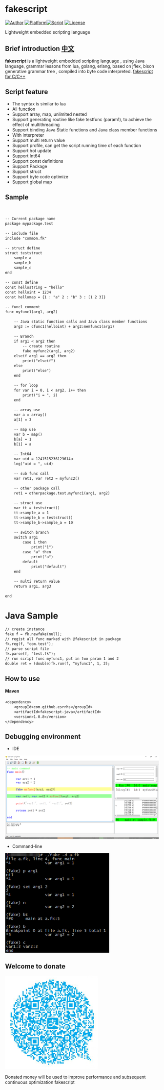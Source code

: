 # fakescript

[![Author](https://img.shields.io/badge/author-errhrs-blue.svg?style=flat)](https://github.com/esrrhs/fakescript) [![Platform](https://img.shields.io/badge/platform-Linux,%20Windows-green.svg?style=flat)](https://github.com/esrrhs/fakescript)[![Script](https://img.shields.io/badge/embed-script-pink.svg?style=flat)](https://github.com/esrrhs/fakescript) [![License](https://img.shields.io/github/license/mashape/apistatus.svg?maxAge=2592000?style=flat)](LICENSE)

Lightweight embedded scripting language

## Brief introduction [中文](./README_CN.md)
**fakescript** is a lightweight embedded scripting language , using Java language, grammar lessons from lua, golang, erlang, based on jflex, bison generative grammar tree , compiled into byte code interpreted.
<a href="https://github.com/esrrhs/fakescript">fakescript for C/C++</a>

## Script feature
* The syntax is similar to lua
* All function
* Support array, map, unlimited nested
* Support generating routine like fake testfunc (param1), to achieve the effect of multithreading
* Support binding Java Static functions and Java class member functions
* With interpreter
* Support multi return value
* Support profile, can get the script running time of each function
* Support hot update
* Support Int64
* Support const definitions
* Support Package
* Support struct
* Support byte code optimize
* Support global map



## Sample

```


-- Current package name
package mypackage.test

-- include file
include "common.fk"

-- struct define
struct teststruct
	sample_a
	sample_b
	sample_c
end

-- const define
const hellostring = "hello"
const helloint = 1234
const hellomap = {1 : "a" 2 : "b" 3 : [1 2 3]}

-- func1 comment
func myfunc1(arg1, arg2)
	
	-- Java static function calls and Java class member functions
	arg3 := cfunc1(helloint) + arg2:memfunc1(arg1)
	
	-- Branch
	if arg1 < arg2 then	
		-- create routine
		fake myfunc2(arg1, arg2)
	elseif arg1 == arg2 then	
		print("elseif")
	else
		print("else")
	end
	
	-- for loop
	for var i = 0, i < arg2, i++ then
		print("i = ", i)
	end
	
	-- array use
	var a = array()
	a[1] = 3
	
	-- map use
	var b = map()
	b[a] = 1
	b[1] = a
	
	-- Int64
	var uid = 1241515236123614u
	log("uid = ", uid)

	-- sub func call
	var ret1, var ret2 = myfunc2()

	-- other package call
	ret1 = otherpackage.test.myfunc1(arg1, arg2)
	
	-- struct use
	var tt = teststruct()
	tt->sample_a = 1
	tt->sample_b = teststruct()
	tt->sample_b->sample_a = 10

	-- switch branch
	switch arg1
		case 1 then
			print("1")
		case "a" then
			print("a")
		default
			print("default")
	end

	-- multi return value
	return arg1, arg3
	
end
```

# Java Sample #

```
// create instance
fake f = fk.newfake(null);
// regist all func marked with @fakescript in package
fk.reg(f, "com.test");
// parse script file
fk.parse(f, "test.fk");
// run script func myfunc1, put in two param 1 and 2
double ret = (double)fk.run(f, "myfunc1", 1, 2);

```

## How to use
#### Maven
```
<dependency>
    <groupId>com.github.esrrhs</groupId>
    <artifactId>fakescript-java</artifactId>
    <version>1.0.8</version>
</dependency>

```

## Debugging environment
* IDE

![image](img/ide.png)

* Command-line

![image](img/debug.png)

## Welcome to donate 
![image](img/donate.png)

Donated money will be used to improve performance and subsequent continuous optimization fakescript
